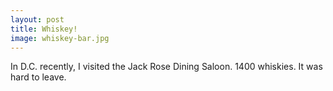 ```yaml
---
layout: post
title: Whiskey!
image: whiskey-bar.jpg
---
```


In D.C. recently, I visited the Jack Rose Dining Saloon. 1400 whiskies. It was
hard to leave.
